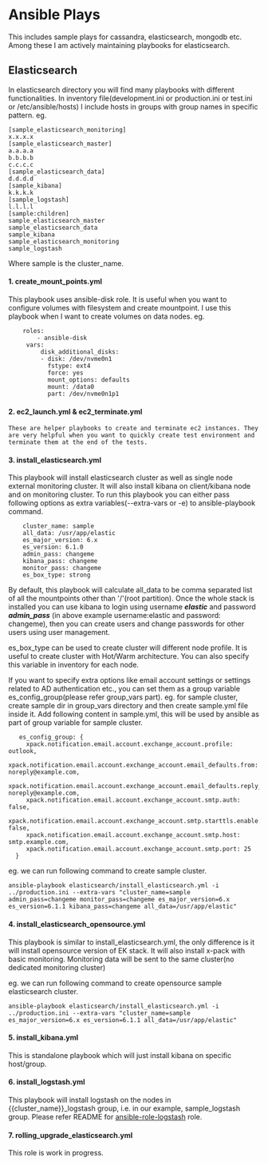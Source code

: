 # Ansible Plays

This includes sample plays for cassandra, elasticsearch, mongodb etc. Among these I am actively maintaining playbooks for elasticsearch.

## Elasticsearch

In elasticsearch directory you will find many playbooks with different functionalities. In inventory file(development.ini or production.ini or test.ini or /etc/ansible/hosts) I include hosts in groups with group names in specific pattern. eg.

    [sample_elasticsearch_monitoring]
    x.x.x.x
    [sample_elasticsearch_master]
    a.a.a.a
    b.b.b.b
    c.c.c.c    
    [sample_elasticsearch_data]
    d.d.d.d
    [sample_kibana]
    k.k.k.k
    [sample_logstash]
    l.l.l.l
    [sample:children]
    sample_elasticsearch_master
    sample_elasticsearch_data
    sample_kibana
    sample_elasticsearch_monitoring
    sample_logstash

Where sample is the cluster_name.

#### 1.  create_mount_points.yml

   This playbook uses ansible-disk role. It is useful when you want to configure volumes with filesystem and create mountpoint. I use this playbook when I want to create volumes on data nodes.
   eg.

        roles:
            - ansible-disk
         vars:
             disk_additional_disks:
             - disk: /dev/nvme0n1
               fstype: ext4
               force: yes
               mount_options: defaults
               mount: /data0
               part: /dev/nvme0n1p1

#### 2.  ec2_launch.yml & ec2_terminate.yml

    These are helper playbooks to create and terminate ec2 instances. They are very helpful when you want to quickly create test environment and terminate them at the end of the tests.


#### 3.  install_elasticsearch.yml

   This playbook will install elasticsearch cluster as well as single node external monitoring cluster. It will also install kibana on client/kibana node and on monitoring cluster. To run this playbook you can either pass following options as extra variables(--extra-vars or -e) to ansible-playbook command.

        cluster_name: sample
        all_data: /usr/app/elastic
        es_major_version: 6.x
        es_version: 6.1.0
        admin_pass: changeme
        kibana_pass: changeme
        monitor_pass: changeme
        es_box_type: strong

By default, this playbook will calculate all_data to be comma separated list of all the mountpoints other than '/'(root partition). Once the whole stack is installed you can use kibana to login using username ***elastic*** and password ***admin_pass*** (in above example username:elastic and password: changeme), then you can create users and change passwords for other users using user management.

es_box_type can be used to create cluster will different node profile. It is useful to create cluster with Hot/Warm architecture. You can also specify this variable in inventory for each node.

If you want to specify extra options like email account settings or settings related to AD authentication etc., you can set them as a group variable es_config_group(please refer group_vars part). eg. for sample cluster, create sample dir in group_vars directory and then create sample.yml file inside it. Add following content in sample.yml, this will be used by ansible as part of group variable for sample cluster.

       es_config_group: {
         xpack.notification.email.account.exchange_account.profile: outlook,
         xpack.notification.email.account.exchange_account.email_defaults.from: noreply@example.com,
         xpack.notification.email.account.exchange_account.email_defaults.reply_to: noreply@example.com,
         xpack.notification.email.account.exchange_account.smtp.auth: false,
         xpack.notification.email.account.exchange_account.smtp.starttls.enable: false,
         xpack.notification.email.account.exchange_account.smtp.host: smtp.example.com,
         xpack.notification.email.account.exchange_account.smtp.port: 25
      }

eg. we can run following command to create sample cluster.

    ansible-playbook elasticsearch/install_elasticsearch.yml -i ../production.ini --extra-vars "cluster_name=sample admin_pass=changeme monitor_pass=changeme es_major_version=6.x es_version=6.1.1 kibana_pass=changeme all_data=/usr/app/elastic"

#### 4. install_elasticsearch_opensource.yml

This playbook is similar to install_elasticsearch.yml, the only difference is it will install opensource version of EK stack. It will also install x-pack with basic monitoring. Monitoring data will be sent to the same cluster(no dedicated monitoring cluster)

eg. we can run following command to create opensource sample elasticsearch cluster.

    ansible-playbook elasticsearch/install_elasticsearch.yml -i ../production.ini --extra-vars "cluster_name=sample es_major_version=6.x es_version=6.1.1 all_data=/usr/app/elastic"

#### 5. install_kibana.yml

This is standalone playbook which will just install kibana on specific host/group.

#### 6. install_logstash.yml

This playbook will install logstash on the nodes in {{cluster_name}}_logstash group, i.e. in our example, sample_logstash group. Please refer README for [ansible-role-logstash]( https://github.com/shribigb/ansible-role-logstash) role.

#### 7. rolling_upgrade_elasticsearch.yml

This role is work in progress.
